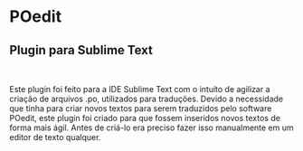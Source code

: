 POedit
======

<h2>Plugin para Sublime Text</h2>
<br>

Este plugin foi feito para a IDE Sublime Text com o intuíto de agilizar a criação de arquivos .po, utilizados para traduções.
Devido a necessidade que tinha para criar novos textos para serem traduzidos pelo software POedit, este plugin foi criado para que fossem inseridos novos textos de forma mais ágil. Antes de criá-lo era preciso fazer isso manualmente em um editor de texto qualquer.
